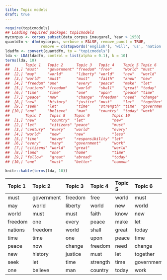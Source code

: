 ```yaml
---
title: Topic models
draft: true
---
```





```r
require(topicmodels)
## Loading required package: topicmodels
mycorpus <- corpus_subset(data_corpus_inaugural, Year > 1950)
quantdfm <- dfm(mycorpus, verbose = FALSE, remove_punct = TRUE,
                remove = c(stopwords('english'), 'will', 'us', 'nation', 'can', 'peopl*', 'americ*'))
ldadfm <- convert(quantdfm, to = "topicmodels")
lda <- LDA(ldadfm, control = list(alpha = 0.1), k = 10)
terms(lda, 10)
##       Topic 1   Topic 2      Topic 3   Topic 4    Topic 5 Topic 6     
##  [1,] "must"    "government" "freedom" "free"     "world" "must"      
##  [2,] "may"     "world"      "liberty" "world"    "new"   "world"     
##  [3,] "world"   "must"       "must"    "faith"    "know"  "new"       
##  [4,] "freedom" "one"        "every"   "peace"    "make"  "let"       
##  [5,] "nations" "freedom"    "world"   "shall"    "great" "today"     
##  [6,] "time"    "time"       "one"     "upon"     "peace" "time"      
##  [7,] "peace"   "now"        "change"  "freedom"  "need"  "change"    
##  [8,] "new"     "history"    "justice" "must"     "let"   "together"  
##  [9,] "seek"    "let"        "time"    "strength" "time"  "government"
## [10,] "one"     "believe"    "man"     "country"  "today" "work"      
##       Topic 7    Topic 8    Topic 9          Topic 10
##  [1,] "new"      "country"  "let"            "new"   
##  [2,] "let"      "citizens" "peace"          "must"  
##  [3,] "century"  "every"    "world"          "every" 
##  [4,] "world"    "new"      "new"            "less"  
##  [5,] "time"     "never"    "responsibility" "let"   
##  [6,] "every"    "many"     "government"     "work"  
##  [7,] "citizens" "world"    "great"          "world" 
##  [8,] "land"     "one"      "home"           "time"  
##  [9,] "fellow"   "great"    "abroad"         "today" 
## [10,] "one"      "must"     "better"         "common"
```


```r
knitr::kable(terms(lda, 10))
```



|Topic 1 |Topic 2    |Topic 3 |Topic 4  |Topic 5 |Topic 6    |Topic 7  |Topic 8  |Topic 9        |Topic 10 |
|:-------|:----------|:-------|:--------|:-------|:----------|:--------|:--------|:--------------|:--------|
|must    |government |freedom |free     |world   |must       |new      |country  |let            |new      |
|may     |world      |liberty |world    |new     |world      |let      |citizens |peace          |must     |
|world   |must       |must    |faith    |know    |new        |century  |every    |world          |every    |
|freedom |one        |every   |peace    |make    |let        |world    |new      |new            |less     |
|nations |freedom    |world   |shall    |great   |today      |time     |never    |responsibility |let      |
|time    |time       |one     |upon     |peace   |time       |every    |many     |government     |work     |
|peace   |now        |change  |freedom  |need    |change     |citizens |world    |great          |world    |
|new     |history    |justice |must     |let     |together   |land     |one      |home           |time     |
|seek    |let        |time    |strength |time    |government |fellow   |great    |abroad         |today    |
|one     |believe    |man     |country  |today   |work       |one      |must     |better         |common   |

